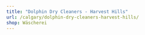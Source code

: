```yaml
---
title: "Dolphin Dry Cleaners - Harvest Hills"
url: /calgary/dolphin-dry-cleaners-harvest-hills/
shop: Wäscherei
---
```

